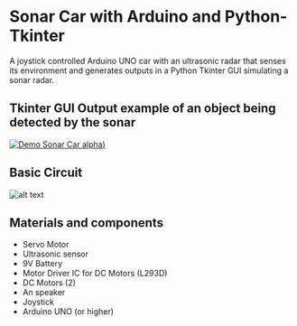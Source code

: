 # Sonar Car with Arduino and Python-Tkinter

A joystick controlled Arduino UNO car with an ultrasonic radar that senses its environment and generates outputs in a Python Tkinter GUI simulating a sonar radar.


## Tkinter GUI Output example of an object being detected by the sonar
[![Demo Sonar Car alpha](https://github.com/AlejandroCovarrubias/Sonar_Car/blob/master/radar_example.gif?raw=true))](https://youtu.be/rwV8KsuHGdA)


## Basic Circuit
![alt text](https://github.com/AlejandroCovarrubias/Sonar_Car/blob/master/circuit_diagram.png?raw=true)

## Materials and components
- Servo Motor
- Ultrasonic sensor
- 9V Battery
-	Motor Driver IC for DC Motors (L293D)
- DC Motors (2)
- An speaker
- Joystick
- Arduino UNO (or higher)
